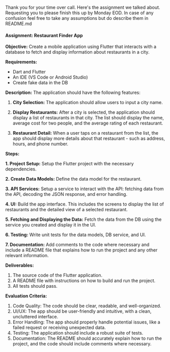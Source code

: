Thank you for your time over call. Here's the assignment we talked about. Requesting you to please finish this up by Monday EOD. In case of any confusion feel free to take any assumptions but do describe them in README.md



#### Assignment: Restaurant Finder App

**Objective:**
Create a mobile application using Flutter that interacts with a database to fetch and display information about restaurants in a city.

**Requirements:**
* Dart and Flutter
* An IDE (VS Code or Android Studio)
* Create fake data in the DB

**Description:**
The application should have the following features:

1. **City Selection:** The application should allow users to input a city name.

2. **Display Restaurants:** After a city is selected, the application should display a list of restaurants in that city. The list should display the name, average cost for two people, and the average rating of each restaurant.

3. **Restaurant Detail:** When a user taps on a restaurant from the list, the app should display more details about that restaurant - such as address, hours, and phone number.

**Steps:**

**1. Project Setup:**
   Setup the Flutter project with the necessary dependencies.

**2. Create Data Models:**
   Define the data model for the restaurant.

**3. API Services:**
   Setup a service to interact with the API: fetching data from the API, decoding the JSON response, and error handling.

**4. UI:**
   Build the app interface. This includes the screens to display the list of restaurants and the detailed view of a selected restaurant.

**5. Fetching and Displaying the Data:**
   Fetch the data from the DB using the service you created and display it in the UI.

**6. Testing:**
   Write unit tests for the data models, DB service, and UI.

**7. Documentation:**
   Add comments to the code where necessary and include a README file that explains how to run the project and any other relevant information.

**Deliverables:**
1. The source code of the Flutter application.
2. A README file with instructions on how to build and run the project.
3. All tests should pass.

**Evaluation Criteria:**
1. Code Quality: The code should be clear, readable, and well-organized.
2. UI/UX: The app should be user-friendly and intuitive, with a clean, uncluttered interface.
3. Error Handling: The app should properly handle potential issues, like a failed request or receiving unexpected data.
4. Testing: The application should include a robust suite of tests.
5. Documentation: The README should accurately explain how to run the project, and the code should include comments where necessary.
